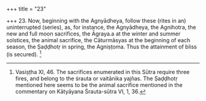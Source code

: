 +++
title = "23"

+++
23. Now, beginning with the Agnyādheya, follow these (rites in an) uninterrupted (series), as, for instance, the Agnyādheya, the Agnihotra, the new and full moon sacrifices, the Āgraya.a at the winter and summer solstices, the animal sacrifice, the Cāturmāsyas at the beginning of each season, the Ṣaḍḍhotṛ in spring, the Agniṣṭoma. Thus the attainment of bliss (is secured). [^20] 


[^20]:  Vasiṣṭha XI, 46. The sacrifices enumerated in this Sūtra require three fires, and belong to the śrauta or vaitānika yajñas. The Ṣaḍḍhotṛ mentioned here seems to be the animal sacrifice mentioned in the commentary on Kātyāyana Śrauta-sūtra VI, 1, 36.
